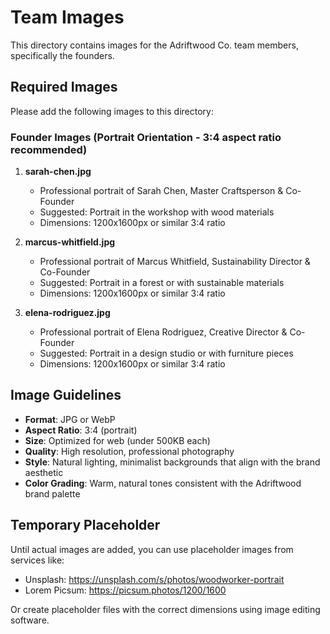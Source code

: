 # Team Images

This directory contains images for the Adriftwood Co. team members, specifically the founders.

## Required Images

Please add the following images to this directory:

### Founder Images (Portrait Orientation - 3:4 aspect ratio recommended)

1. **sarah-chen.jpg**
   - Professional portrait of Sarah Chen, Master Craftsperson & Co-Founder
   - Suggested: Portrait in the workshop with wood materials
   - Dimensions: 1200x1600px or similar 3:4 ratio

2. **marcus-whitfield.jpg**
   - Professional portrait of Marcus Whitfield, Sustainability Director & Co-Founder
   - Suggested: Portrait in a forest or with sustainable materials
   - Dimensions: 1200x1600px or similar 3:4 ratio

3. **elena-rodriguez.jpg**
   - Professional portrait of Elena Rodriguez, Creative Director & Co-Founder
   - Suggested: Portrait in a design studio or with furniture pieces
   - Dimensions: 1200x1600px or similar 3:4 ratio

## Image Guidelines

- **Format**: JPG or WebP
- **Aspect Ratio**: 3:4 (portrait)
- **Size**: Optimized for web (under 500KB each)
- **Quality**: High resolution, professional photography
- **Style**: Natural lighting, minimalist backgrounds that align with the brand aesthetic
- **Color Grading**: Warm, natural tones consistent with the Adriftwood brand palette

## Temporary Placeholder

Until actual images are added, you can use placeholder images from services like:
- Unsplash: https://unsplash.com/s/photos/woodworker-portrait
- Lorem Picsum: https://picsum.photos/1200/1600

Or create placeholder files with the correct dimensions using image editing software.
